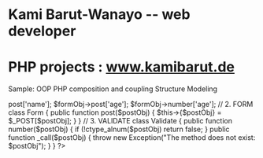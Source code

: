 # Kami Barut-Wanayo --  web developer 
#
# PHP projects : www.kamibarut.de


Sample: OOP PHP composition and coupling Structure Modeling

<?php

// 1. CLIENT 2. FORM 3. VALIDATE

/* ***********************************  */

// 1. CLIENT

$formObj = new Form();
$validatorObj = new Validate();

$formObj->post['name'];
$formObj->post['age'];
$formObj->number['age'];


// 2. FORM

class Form	{
		
		public function post($postObj)	{
		
			$this->{$postObj} = $_POST[$postObj];
		}

	}
	
// 3. VALIDATE

class Validate	{
		
	public function number($postObj)	{
		
			if (!ctype_alnum($postObj)
			return false;
		}
		
	public function _call($postObj)	{
		
			throw new Exception("The method does not exist: $postObj");
		}	
		
}
	
?>



